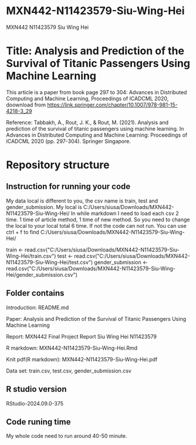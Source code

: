 # MXN442-N11423579-Siu-Wing-Hei
MXN442 N11423579 Siu Wing Hei

# Title: Analysis and Prediction of the Survival of Titanic Passengers Using Machine Learning
This article is a paper from book page 297 to 304: Advances in Distributed Computing and Machine Learning, 
Proceedings of ICADCML 2020, doownload from https://link.springer.com/chapter/10.1007/978-981-15-4218-3_29

Reference:
Tabbakh, A., Rout, J. K., & Rout, M. (2021). 
Analysis and prediction of the survival of titanic passengers using machine learning. 
In Advances in Distributed Computing and Machine Learning: Proceedings of ICADCML 2020 (pp. 297-304). 
Springer Singapore.

# Repository structure
## Instruction for running your code
My data local is different to you, the csv name is train, test and gender_submission. 
My local is C:/Users/siusa/Downloads/MXN442-N11423579-Siu-Wing-Hei/
In while markdown I need to load each csv 2 time. 1 time of article method, 1 time of new method.
So you need to change the local to your local total 6 time. If not the code can not run.
You can use ctrl + f to find C:/Users/siusa/Downloads/MXN442-N11423579-Siu-Wing-Hei/

train <- read.csv("C:/Users/siusa/Downloads/MXN442-N11423579-Siu-Wing-Hei/train.csv")
test <- read.csv("C:/Users/siusa/Downloads/MXN442-N11423579-Siu-Wing-Hei/test.csv")
gender_submission <- read.csv("C:/Users/siusa/Downloads/MXN442-N11423579-Siu-Wing-Hei/gender_submission.csv")

## Folder contains
Introduction: README.md

Paper: Analysis and Prediction of the Survival of Titanic Passengers Using Machine Learning

Report: MXN442 Final Project Report Siu Wing Hei N11423579

R markdown: MXN442-N11423579-Siu-Wing-Hei.Rmd

Knit pdf(R markdown): MXN442-N11423579-Siu-Wing-Hei.pdf

Data set: train.csv, test.csv, gender_submission.csv

## R studio version
RStudio-2024.09.0-375

## Code runing time
My whole code need to run around 40-50 minute.

